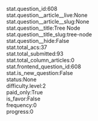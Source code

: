 stat.question_id:608  
stat.question__article__live:None  
stat.question__article__slug:None  
stat.question__title:Tree Node  
stat.question__title_slug:tree-node  
stat.question__hide:False  
stat.total_acs:37  
stat.total_submitted:93  
stat.total_column_articles:0  
stat.frontend_question_id:608  
stat.is_new_question:False  
status:None  
difficulty.level:2  
paid_only:True  
is_favor:False  
frequency:0  
progress:0  
